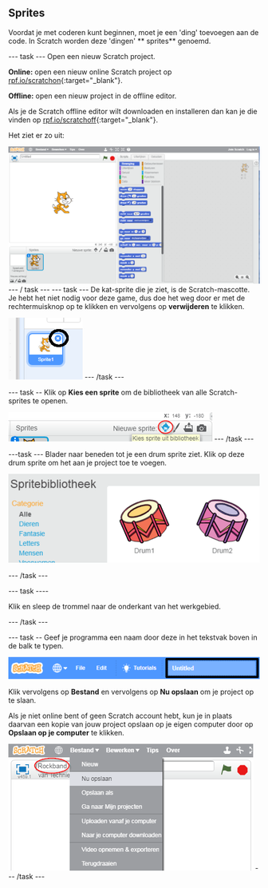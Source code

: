 ## Sprites

Voordat je met coderen kunt beginnen, moet je een 'ding' toevoegen aan de code. In Scratch worden deze 'dingen' ** sprites** genoemd.

\--- task \--- Open een nieuw Scratch project.

**Online:** open een nieuw online Scratch project op [rpf.io/scratchon](http://rpf.io/scratchon){:target="_blank"}.

**Offline:** open een nieuw project in de offline editor.

Als je de Scratch offline editor wilt downloaden en installeren dan kan je die vinden op [rpf.io/scratchoff](http://rpf.io/scratchoff){:target="_blank"}.

Het ziet er zo uit:

![screenshot](images/band-scratch.png) \--- / task \--- \--- task \--- De kat-sprite die je ziet, is de Scratch-mascotte. Je hebt het niet nodig voor deze game, dus doe het weg door er met de rechtermuisknop op te klikken en vervolgens op **verwijderen** te klikken.

![screenshot](images/band-delete-annotated.png) \--- /task \---

\--- task -- Klik op **Kies een sprite** om de bibliotheek van alle Scratch-sprites te openen.

![screenshot](images/band-sprite-library.png) \--- /task \---

\---task \--- Blader naar beneden tot je een drum sprite ziet. Klik op deze drum sprite om het aan je project toe te voegen.

![screenshot](images/band-sprite-drum.png)

\--- /task \---

\--- task \----

Klik en sleep de trommel naar de onderkant van het werkgebied.

\--- /task \---

\--- task -- Geef je programma een naam door deze in het tekstvak boven in de balk te typen.

![name](images/band-name-annotated.png)

Klik vervolgens op **Bestand** en vervolgens op **Nu opslaan** om je project op te slaan.

Als je niet online bent of geen Scratch account hebt, kun je in plaats daarvan een kopie van jouw project opslaan op je eigen computer door op **Opslaan op je computer** te klikken.

![screenshot](images/band-save.png) \--- /task \---